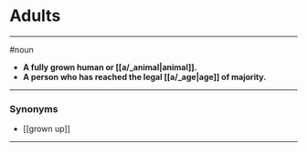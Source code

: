 # Adults
---
#noun
- **A fully grown human or [[a/_animal|animal]].**
- **A person who has reached the legal [[a/_age|age]] of majority.**
---
### Synonyms
- [[grown up]]
---
